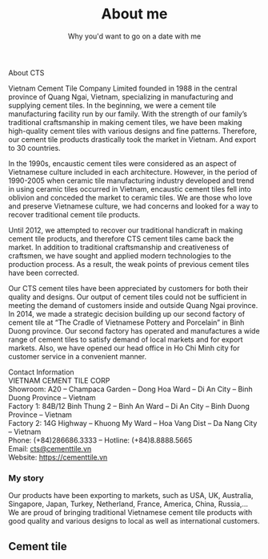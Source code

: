﻿---
layout: page
title: About me
subtitle: Why you'd want to go on a date with me
---

About CTS

Vietnam Cement Tile Company Limited founded in 1988 in the central province of Quang Ngai, Vietnam, specializing in manufacturing and supplying cement tiles. In the beginning, we were a cement tile manufacturing facility run by our family. With the strength of our family’s traditional craftsmanship in making cement tiles, we have been making high-quality cement tiles with various designs and fine patterns. Therefore, our cement tile products drastically took the market in Vietnam. And export to 30 countries.

In the 1990s, encaustic cement tiles were considered as an aspect of Vietnamese culture included in each architecture. However, in the period of 1990-2005 when ceramic tile manufacturing industry developed and trend in using ceramic tiles occurred in Vietnam, encaustic cement tiles fell into oblivion and conceded the market to ceramic tiles. We are those who love and preserve Vietnamese culture, we had concerns and looked for a way to recover traditional cement tile products.

Until 2012, we attempted to recover our traditional handicraft in making cement tile products, and therefore CTS cement tiles came back the market. In addition to traditional craftsmanship and creativeness of craftsmen, we have sought and applied modern technologies to the production process. As a result, the weak points of previous cement tiles have been corrected.

Our CTS cement tiles have been appreciated by customers for both their quality and designs. Our output of cement tiles could not be sufficient in meeting the demand of customers inside and outside Quang Ngai province. In 2014, we made a strategic decision building up our second factory of cement tile at “The Cradle of Vietnamese Pottery and Porcelain” in Binh Duong province. Our second factory has operated and manufactures a wide range of cement tiles to satisfy demand of local markets and for export markets. Also, we have opened our head office in Ho Chi Minh city for customer service in a convenient manner.


Contact Information <br>
VIETNAM CEMENT TILE CORP<br>
Showroom: A20 – Champaca Garden – Dong Hoa Ward – Di An City – Binh Duong Province – Vietnam<br>
Factory 1: 84B/12 Binh Thung 2 – Binh An Ward – Di An City – Binh Duong Province – Vietnam<br>
Factory 2: 14G Highway – Khuong My Ward – Hoa Vang Dist – Da Nang City – Vietnam<br>
Phone: (+84)286686.3333 – Hotline: (+84)8.8888.5665<br>
Email: cts@cementtile.vn<br>
Website: https://cementtile.vn<br>

### My story

Our products have been exporting to markets, such as USA, UK, Australia, Singapore, Japan, Turkey, Netherland, France, America, China, Russia,… We are proud of bringing traditional Vietnamese cement tile products with good quality and various designs to local as well as international customers.

## Cement tile